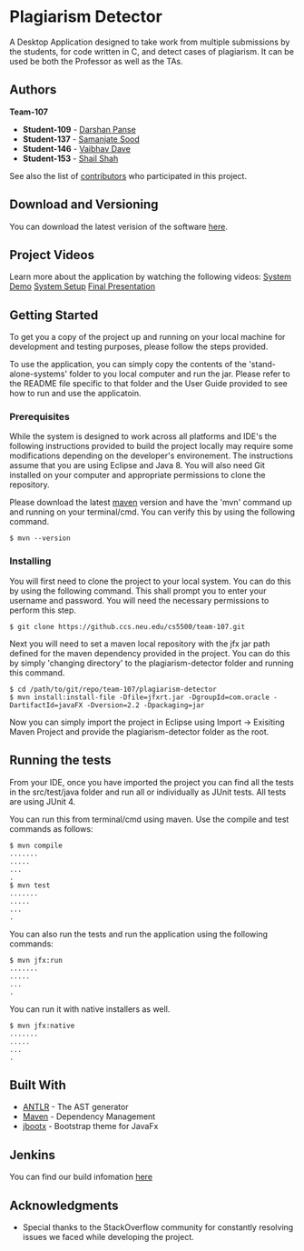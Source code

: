 # Plagiarism Detector

A Desktop Application designed to take work from multiple submissions by the students, for code written in C, and detect cases of plagiarism. It can be used be both the Professor as well as the TAs. 

## Authors

**Team-107**

* **Student-109** - [Darshan Panse](https://github.ccs.neu.edu/darshanpanse)
* **Student-137** - [Samanjate Sood](https://samanjate.github.io/)
* **Student-146** - [Vaibhav Dave](https://github.ccs.neu.edu/vaibhavdave5)
* **Student-153** - [Shail Shah](https://github.ccs.neu.edu/shail)

See also the list of [contributors](https://github.ccs.neu.edu/cs5500/team-107/contributors) who participated in this project.

## Download and Versioning

You can download the latest verision of the software [here](https://plagiarism-detector-107.herokuapp.com/).

## Project Videos

Learn more about the application by watching the following videos:
[System Demo](https://www.youtube.com/watch?v=u0dAf760Viw&feature=youtu.be)
[System Setup]()
[Final Presentation](https://www.youtube.com/watch?v=880URnyB5nc&feature=youtu.be)

## Getting Started

To get you a copy of the project up and running on your local machine for development and testing purposes, please follow the steps provided. 

To use the application, you can simply copy the contents of the 'stand-alone-systems' folder to you local computer and run the jar. Please refer to the README file specific to that folder and the User Guide provided to see how to run and use the applicatoin.

### Prerequisites

While the system is designed to work across all platforms and IDE's the following instructions provided to build the project locally may require some modifications depending on the developer's environement. The instructions assume that you are using Eclipse and Java 8. You will also need Git installed on your computer and appropriate permissions to clone the repository.

Please download the latest [maven](https://maven.apache.org/download.cgi) version and have the 'mvn' command up and running on your terminal/cmd. You can verify this by using the following command.

```
$ mvn --version
```

### Installing

You will first need to clone the project to your local system. You can do this by using the following command. This shall prompt you to enter your username and password. You will need the necessary permissions to perform this step.

```
$ git clone https://github.ccs.neu.edu/cs5500/team-107.git
```

Next you will need to set a maven local repository with the jfx jar path defined for the maven dependency provided in the project. You can do this by simply 'changing directory' to the plagiarism-detector folder and running this command.

```
$ cd /path/to/git/repo/team-107/plagiarism-detector
$ mvn install:install-file -Dfile=jfxrt.jar -DgroupId=com.oracle -DartifactId=javaFX -Dversion=2.2 -Dpackaging=jar
```

Now you can simply import the project in Eclipse using Import -> Exisiting Maven Project and provide the plagiarism-detector folder as the root.

## Running the tests

From your IDE, once you have imported the project you can find all the tests in the src/test/java folder and run all or individually as JUnit tests. All tests are using JUnit 4.

You can run this from terminal/cmd using maven. Use the compile and test commands as follows:

```
$ mvn compile
.......
.....
...
.
$ mvn test
.......
.....
...
.
```

You can also run the tests and run the application using the following commands:

```
$ mvn jfx:run
.......
.....
...
.
```

You can run it with native installers as well.

```
$ mvn jfx:native
.......
.....
...
.
```

## Built With

* [ANTLR](http://www.antlr.org/) - The AST generator
* [Maven](https://maven.apache.org/) - Dependency Management
* [jbootx](https://github.com/dicolar/jbootx) - Bootstrap theme for JavaFx

## Jenkins

You can find our build infomation [here](http://ec2-54-149-142-26.us-west-2.compute.amazonaws.com:8080)

## Acknowledgments

* Special thanks to the StackOverflow community for constantly resolving issues we faced while developing the project.

